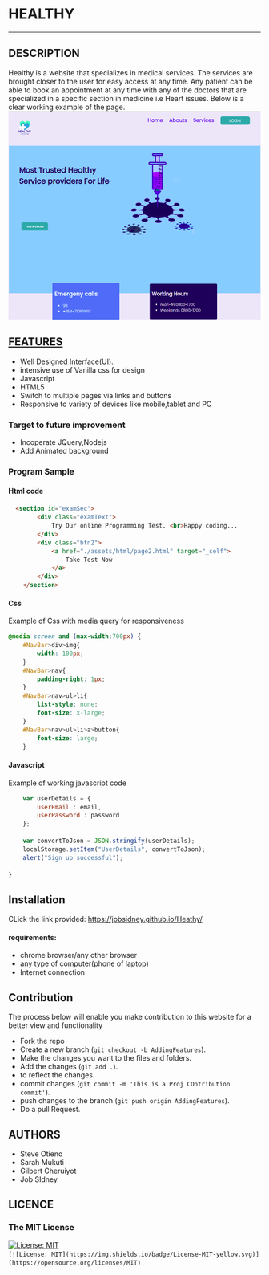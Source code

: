 # HEALTHY
***
## DESCRIPTION
Healthy is a website that specializes in medical services. The services are brought closer to the user for easy access at any time. Any patient can be able to book an appointment at any time with any of the doctors that are specialized in a specific section in medicine i.e Heart issues.
Below is a clear working example of the page.
<br>
<img src="./assets/images/demoDoc.png">
## [FEATURES](https://jobsidney.github.io/Heathy/)
- Well Designed Interface(UI).
- intensive use of Vanilla css for design
- Javascript
- HTML5
- Switch to multiple pages via links and buttons
- Responsive to variety of devices like mobile,tablet and PC

### Target to future improvement
- Incoperate JQuery,Nodejs
- Add Animated background

### Program Sample
#### Html code
```Html
  <section id="examSec">
        <div class="examText">
            Try Our online Programming Test. <br>Happy coding...
        </div>
        <div class="btn2">
            <a href="./assets/html/page2.html" target="_self">
                Take Test Now
            </a>
        </div>
    </section>
```

#### Css
Example of Css with media query for responsiveness
```Css
@media screen and (max-width:700px) {
    #NavBar>div>img{
        width: 100px;
    }
    #NavBar>nav{
        padding-right: 1px;
    }
    #NavBar>nav>ul>li{
        list-style: none;
        font-size: x-large;
    }
    #NavBar>nav>ul>li>a>button{
        font-size: large;
    }
```
#### Javascript
Example of working javascript code
```Javascript
    var userDetails = {
        userEmail : email,
        userPassword : password
    };

    var convertToJson = JSON.stringify(userDetails);
    localStorage.setItem("UserDetails", convertToJson);
    alert("Sign up successful");

}

```

## Installation
CLick the link provided: https://jobsidney.github.io/Heathy/
#### requirements:
- chrome browser/any other browser
- any type of computer(phone of laptop)
- Internet connection

## Contribution
The process below will enable you make contribution to this website for a better view and functionality

- Fork the repo
- Create a new branch (`git checkout -b AddingFeatures`).
- Make the changes you want to the files and folders.
- Add the changes (`git add .`).
- to reflect the changes.
- commit changes (`git commit -m 'This is a Proj COntribution commit'`).
- push changes to the branch (`git push origin AddingFeatures`).
- Do a pull Request. 
## AUTHORS
- Steve Otieno
- Sarah Mukuti
- Gilbert Cheruiyot
- Job SIdney
## LICENCE
### The MIT License
[![License: MIT](https://img.shields.io/badge/License-MIT-yellow.svg)](https://opensource.org/licenses/MIT)  
`[![License: MIT](https://img.shields.io/badge/License-MIT-yellow.svg)](https://opensource.org/licenses/MIT)`





